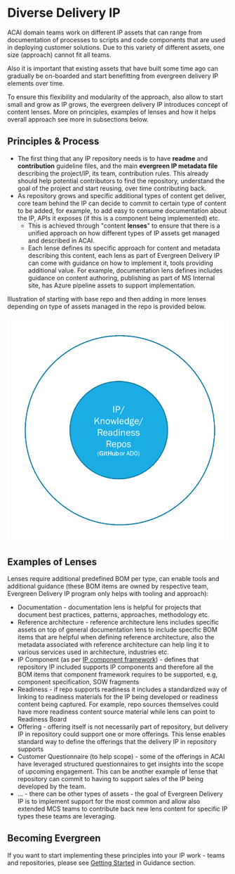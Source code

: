# Diverse Delivery IP

ACAI domain teams work on different IP assets that can range from documentation of processes to scripts and code components that are used in deploying customer solutions. Due to this variety of different assets, one size (approach) cannot fit all teams.

Also it is important that existing assets that have built some time ago can gradually be on-boarded and start benefitting from evergreen delivery IP elements over time.

To ensure this flexibility and modularity of the approach, also allow to start small and grow as IP grows, the evergreen delivery IP introduces concept of content lenses. More on principles, examples of lenses and how it helps overall approach see more in subsections below.

## Principles & Process

- The first thing that any IP repository needs is to have **readme** and **contribution** guideline files, and the main **evergreen IP metadata file** describing the project/IP, its team, contribution rules. This already should help potential contributors to find the repository, understand the goal of the project and start reusing, over time contributing back.
- As repository grows and specific additional types of content get deliver, core team behind the IP can decide to commit to certain type of content to be added, for example, to add easy to consume documentation about the IP, APIs it exposes (if this is a component being implemented) etc.
  - This is achieved through "content **lenses**" to ensure that there is a unified approach on how different types of IP assets get managed and described in ACAI.
  - Each lense defines its specific approach for content and metadata describing this content, each lens as part of Evergreen Delivery IP can come with guidance on how to implement it, tools providing additional value. For example, documentation lens defines includes guidance on content authoring, publishing as part of MS Internal site, has Azure pipeline assets to support implementation.

Illustration of starting with base repo and then adding in more lenses depending on type of assets managed in the repo is provided below.

![IP lenses](media/egip-lenses-animated.gif)

## Examples of Lenses

Lenses require additional predefined BOM per type, can enable tools and additional guidance (these BOM items are owned by respective team, Evergreen Delivery IP program only helps with tooling and approach):

- Documentation - documentation lens is helpful for projects that document best practices, patterns, approaches, methodology etc.
- Reference architecture - reference architecture lens includes specific assets on top of general documentation lens to include specific BOM items that are helpful when defining reference architecture, also the metadata associated with reference architecture can help ling it to various services used in architecture, industries etc.
- IP Component (as per [IP component framework](http://aka.ms/components)) - defines that repository IP included supports IP components and therefore all the BOM items that component framework requires to be supported, e.g, component specification, SOW fragments
- Readiness - if repo supports readiness it includes a standardized way of linking to readiness materials for the IP being developed or readiness content being captured. For example, repo sources themselves could have more readiness content source material while lens can point to Readiness Board
- Offering - offering itself is not necessarily part of repository, but delivery IP in repository could support one or more offerings. This lense enables standard way to define the offerings that the delivery IP in repository supports
- Customer Questionnaire (to help scope) - some of the offerings in ACAI have leveraged structured questionnaires to get insights into the scope of upcoming engagement. This can be another example of lense that repository can commit to having to support sales of the IP being developed by the team.
- ... - there can be other types of assets - the goal of Evergreen Delivery IP is to implement support for the most common and allow also extended MCS teams to contribute back new lens content for specific IP types these teams are leveraging.

## Becoming Evergreen

If you want to start implementing these principles into your IP work - teams and repositories, please see [Getting Started](../guidance/index.md) in Guidance section.
